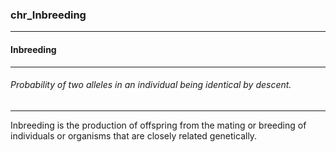 ### chr_Inbreeding



------
#### Inbreeding



------
###### Probability of two alleles in an individual being identical by descent.



------
Inbreeding is the production of offspring from the mating or breeding of individuals or organisms that are closely related genetically.